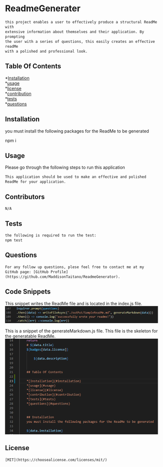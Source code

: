 # ReadmeGenerater
    this project enables a user to effectively produce a structural ReadMe with
    extensive information about themselves and their application. By prompting 
    the user with a series of questions, this easily creates an effective readMe 
    with a polished and professional look. 
    

## Table Of Contents
*[Installation](#installation)<br>
    *[usage](#usage)<br>
    *[license](#license)<br>
    *[contribution](#contribution)<br>
    *[tests](#tests)<br>
    *[questions](#questions)<br>


## Installation
you must install the following packages for the ReadMe to be generated

  npm i
   
    
   
 ## Usage
Please go through the following steps to run this application

    This application should be used to make an effective and polished ReadMe for your application.


## Contributors
    N/A

## Tests
    the following is required to run the test:
    npm test

 ## Questions
    For any follow up questions, plese feel free to contact me at my GitHub page: [GitHub Profile](https://github.com/MaddisonTaitano/ReadmeGenerator).

## Code Snippets 

This snippet writes the ReadMe file and is located in the index.js file.
<img src="/images/writefile.png" alt="writefile function"/>

This is a snippet of the generateMarkdown.js file. This file is the skeleton for the generatable ReadMe. 
<img src="/images/generateMarkdown.png" alt="My cool logo"/>

 ## License
    [MIT](https://choosealicense.com/licenses/mit/)
